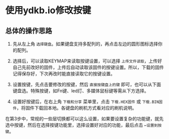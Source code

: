 # 使用ydkb.io修改按键

## 总体的操作思路

1. 先从左上角 `选择键盘`。如果键盘支持多配列的，再点击左边的圆形图标选择你的配列。

2. 选择后，可以读取KEYMAP来读取按键设置，可以选择 `上传文件读取`，上传好自己先前改好的固件，上传后自动读取该固件的按键设置。所以，下载的固件记得保存好，下次再改时能直接读取它的按键设置。

3. 设置按键，先点击要修改的按键，然后 `直接按键盘上的键` 即可，也可以从下面键盘选。特殊按键，如Fn键、led灯、多媒体鼠标键等需从下方选择。

4. 设置好按键后，在右上角 `下载和分享` 菜单里，点击 `下载.HEX固件` 或 `下载.BIN固件`，将固件下载回本地。各键盘的刷机方式看对应的刷机说明。

在第3步中，常规的一些层切换都可以这么设置，如果要设置复杂的功能键，就先选中按键，然后在选择按键功能里，选择设置好对应的功能，最后点击 `←设置到按键`。
